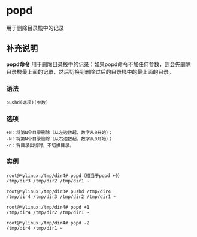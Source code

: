 popd
===

用于删除目录栈中的记录

## 补充说明

**popd命令** 用于删除目录栈中的记录；如果popd命令不加任何参数，则会先删除目录栈最上面的记录，然后切换到删除过后的目录栈中的最上面的目录。

###  语法

```shell
pushd(选项)(参数)
```

###  选项

```shell
+N：将第N个目录删除（从左边数起，数字从0开始）；
-N：将第N个目录删除（从右边数起，数字从0开始）；
-n：将目录出栈时，不切换目录。
```

###  实例

```shell
root@Mylinux:/tmp/dir4# popd（相当于popd +0）
/tmp/dir3 /tmp/dir2 /tmp/dir1 ~

root@Mylinux:/tmp/dir3# pushd /tmp/dir4
/tmp/dir4 /tmp/dir3 /tmp/dir2 /tmp/dir1 ~

root@Mylinux:/tmp/dir4# popd +1
/tmp/dir4 /tmp/dir2 /tmp/dir1 ~

root@Mylinux:/tmp/dir4# popd -2
/tmp/dir4 /tmp/dir1 ~
```


<!-- Linux命令行搜索引擎：https://jaywcjlove.github.io/linux-command/ -->